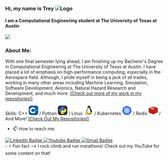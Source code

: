 ### Hi, my name is Trey  <img src="https://user-images.githubusercontent.com/70235944/235464816-97a74fe3-00e5-4e2d-a68d-b88911af71ac.gif" alt="Logo" width="20" >
#### I am a Computational Engineering student at The University of Texas at Austin

<img src="https://user-images.githubusercontent.com/70235944/235691242-57eb39ea-0bfd-4e28-8da6-f5d1043d3ec7.png"/>
</a>


### About Me:
With one final semester lying ahead, I am finishing up my Bachelor's Degree in Computational Engineering at The University of Texas at Austin. I have placed a lot of emphasis on high-performance computing, especially in the Aerospace field. Although, I pride myself in being a jack of all trades, working in many other areas including Machine Learning, Simulation, Software Development, Avionics, Natural Hazard Research and Development, and much more. <a href="https://github.com/TreyGower7?tab=repositories" target="_blank">(Check out more of my work in my repositories!)</a>

Skills: C++ <img src="https://raw.githubusercontent.com/tandpfun/skill-icons/main/icons/CPP.svg" width =30> / Python <img src="https://raw.githubusercontent.com/tandpfun/skill-icons/main/icons/Python-Dark.svg" width =30> / Linux <img src="https://raw.githubusercontent.com/devicons/devicon/master/icons/linux/linux-original.svg" width =30> / Kubernetes <img src="https://raw.githubusercontent.com/devicons/devicon/master/icons/kubernetes/kubernetes-plain.svg" width =30> / Redis <img src="https://raw.githubusercontent.com/devicons/devicon/master/icons/redis/redis-original.svg" width =30> / And More! <a href="https://github.com/TreyGower7?tab=repositories" target="_blank">(Check Out My Repositories!)</a>


- 📫 How to reach me: 
<div id="badges">
<a href="https://www.linkedin.com/in/trey-gower-4107bb188/">
  <img src="https://img.shields.io/badge/LinkedIn-blue?style=for-the-badge&logo=linkedin&logoColor=white" alt="LinkedIn Badge"/>
</a>
<a href="https://www.youtube.com/channel/UC5csCBWv404Pmg1c04F4oUA">
  <img src="https://img.shields.io/badge/YouTube-red?style=for-the-badge&logo=youtube&logoColor=white" alt="Youtube Badge"/>
</a>
<a href="mailto:goweryert@gmail.com">
  <img src="https://img.shields.io/badge/email-red?logo=gmail&logoColor=white&style=for-the-badge" alt="Gmail Badge"/>
</a>
</div>
- ⚡ Fun fact --> I rock climb and run marathons! Check out my YouTube for some content on that!

